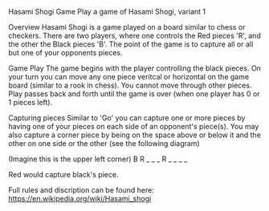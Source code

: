 Hasami Shogi Game
Play a game of Hasami Shogi, variant 1

Overview
Hasami Shogi is a game played on a board similar to chess or checkers. There are two players, where one
controls the Red pieces 'R', and the other the Black pieces 'B'. The point of the game is to capture all
or all but one of your opponents pieces.

Game Play
The game begins with the player controlling the black pieces. On your turn you can move any one piece
veritcal or horizontal on the game board (similar to a rook in chess). You cannot move through other pieces.
Play passes back and forth until the game is over (when one player has 0 or 1 pieces left).

Capturing pieces
Similar to 'Go' you can capture one or more pieces by having one of your pieces on each side of an opponent's 
piece(s). You may also capture a corner piece by being on the space above or below it and the other on one side or the other (see the following diagram)

(Imagine this is the upper left corner)
B R _ _ _
R _ _ _ _

Red would capture black's piece.

Full rules and discription can be found here: https://en.wikipedia.org/wiki/Hasami_shogi
